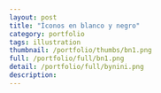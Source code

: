 ```yaml
---
layout: post
title: "Íconos en blanco y negro"
category: portfolio
tags: illustration
thumbnail: /portfolio/thumbs/bn1.png
full: /portfolio/full/bn1.png
detail: /portfolio/full/bynini.png
description:
---
```


